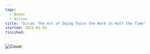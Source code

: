 ```yaml
---
tags:
  - Books
  - Active
title: "Scrum: The Art of Doing Twice the Work in Half the Time"
started: 2024-01-03
finished:
---
```


![Cover](https://images-na.ssl-images-amazon.com/images/S/compressed.photo.goodreads.com/books/1393221649i/19288230.jpg)